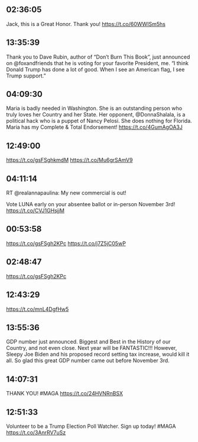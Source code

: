 ## 02:36:05
Jack, this is a Great Honor. Thank you! https://t.co/60WWISm5hs
## 13:35:39
Thank you to Dave Rubin, author of “Don’t Burn This Book”, just announced on @foxandfriends that he is voting for your favorite President, me. “I think Donald Trump has done a lot of good. When I see an American flag, I see Trump support.”
## 04:09:30
Maria is badly needed in Washington. She is an outstanding person who truly loves her Country and her State. Her opponent, @DonnaShalala, is a political hack who is a puppet of Nancy Pelosi. She does nothing for Florida. Maria has my Complete &amp; Total Endorsement! https://t.co/4GumAgOA3J
## 12:49:00
https://t.co/gsFSghkmdM https://t.co/Mu6grSAmV9
## 04:11:14
RT @realannapaulina: My new commercial is out! 

Vote LUNA early on your absentee ballot or in-person November 3rd! https://t.co/CVJ1GHsjjM
## 00:53:58
https://t.co/gsFSgh2KPc https://t.co/j7Z5jC05wP
## 02:48:47
https://t.co/gsFSgh2KPc
## 12:43:29
https://t.co/mnL4DgfHw5
## 13:55:36
GDP number just announced. Biggest and Best in the History of our Country, and not even close. Next year will be FANTASTIC!!! However, Sleepy Joe Biden and his proposed record setting tax increase, would kill it all. So glad this great GDP number came out before November 3rd.
## 14:07:31
THANK YOU! #MAGA https://t.co/24HVNRnBSX
## 12:51:33
Volunteer to be a Trump Election Poll Watcher. Sign up today! #MAGA
https://t.co/3AnrRV7uSz
